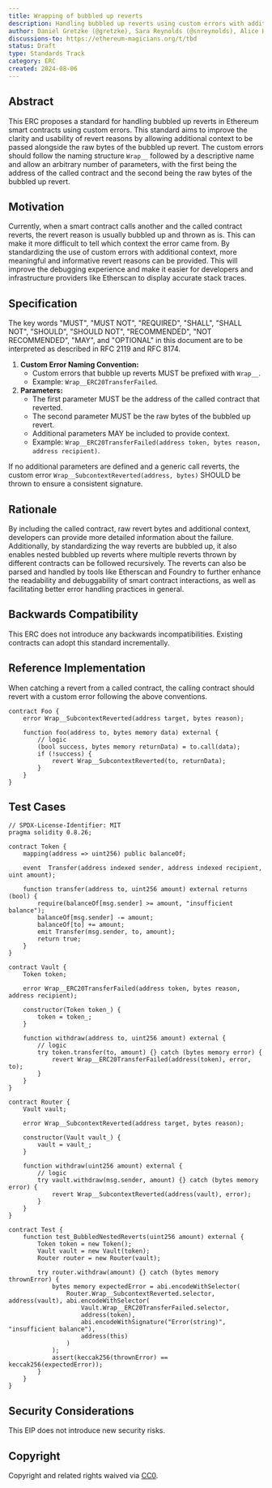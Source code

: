 ```yaml
---
title: Wrapping of bubbled up reverts
description: Handling bubbled up reverts using custom errors with additional context
author: Daniel Gretzke (@gretzke), Sara Reynolds (@snreynolds), Alice Henshaw (@hensha256), Marko Veniger (@veniger)
discussions-to: https://ethereum-magicians.org/t/tbd
status: Draft
type: Standards Track
category: ERC
created: 2024-08-06
---
```


## Abstract

This ERC proposes a standard for handling bubbled up reverts in Ethereum smart contracts using custom errors. This standard aims to improve the clarity and usability of revert reasons by allowing additional context to be passed alongside the raw bytes of the bubbled up revert. The custom errors should follow the naming structure `Wrap__` followed by a descriptive name and allow an arbitrary number of parameters, with the first being the address of the called contract and the second being the raw bytes of the bubbled up revert.

## Motivation

Currently, when a smart contract calls another and the called contract reverts, the revert reason is usually bubbled up and thrown as is. This can make it more difficult to tell which context the error came from. By standardizing the use of custom errors with additional context, more meaningful and informative revert reasons can be provided. This will improve the debugging experience and make it easier for developers and infrastructure providers like Etherscan to display accurate stack traces.

## Specification

The key words "MUST", "MUST NOT", "REQUIRED", "SHALL", "SHALL NOT", "SHOULD", "SHOULD NOT", "RECOMMENDED", "NOT RECOMMENDED", "MAY", and "OPTIONAL" in this document are to be interpreted as described in RFC 2119 and RFC 8174.

1. **Custom Error Naming Convention:**
   - Custom errors that bubble up reverts MUST be prefixed with `Wrap__`.
   - Example: `Wrap__ERC20TransferFailed`.
2. **Parameters:**
   - The first parameter MUST be the address of the called contract that reverted.
   - The second parameter MUST be the raw bytes of the bubbled up revert.
   - Additional parameters MAY be included to provide context.
   - Example: `Wrap__ERC20TransferFailed(address token, bytes reason, address recipient)`.

If no additional parameters are defined and a generic call reverts, the custom error `Wrap__SubcontextReverted(address, bytes)` SHOULD be thrown to ensure a consistent signature.

## Rationale

By including the called contract, raw revert bytes and additional context, developers can provide more detailed information about the failure. Additionally, by standardizing the way reverts are bubbled up, it also enables nested bubbled up reverts where multiple reverts thrown by different contracts can be followed recursively. The reverts can also be parsed and handled by tools like Etherscan and Foundry to further enhance the readability and debuggability of smart contract interactions, as well as facilitating better error handling practices in general.

## Backwards Compatibility

This ERC does not introduce any backwards incompatibilities. Existing contracts can adopt this standard incrementally.

## Reference Implementation

When catching a revert from a called contract, the calling contract should revert with a custom error following the above conventions.

```solidity
contract Foo {
    error Wrap__SubcontextReverted(address target, bytes reason);

    function foo(address to, bytes memory data) external {
        // logic
        (bool success, bytes memory returnData) = to.call(data);
        if (!success) {
            revert Wrap__SubcontextReverted(to, returnData);
        }
    }
}
```

## Test Cases

```solidity
// SPDX-License-Identifier: MIT
pragma solidity 0.8.26;

contract Token {
    mapping(address => uint256) public balanceOf;

    event  Transfer(address indexed sender, address indexed recipient, uint amount);

    function transfer(address to, uint256 amount) external returns (bool) {
        require(balanceOf[msg.sender] >= amount, "insufficient balance");
        balanceOf[msg.sender] -= amount;
        balanceOf[to] += amount;
        emit Transfer(msg.sender, to, amount);
        return true;
    }
}

contract Vault {
    Token token;

    error Wrap__ERC20TransferFailed(address token, bytes reason, address recipient);

    constructor(Token token_) {
        token = token_;
    }

    function withdraw(address to, uint256 amount) external {
        // logic
        try token.transfer(to, amount) {} catch (bytes memory error) {
            revert Wrap__ERC20TransferFailed(address(token), error, to);
        }
    }
}

contract Router {
    Vault vault;

    error Wrap__SubcontextReverted(address target, bytes reason);

    constructor(Vault vault_) {
        vault = vault_;
    }

    function withdraw(uint256 amount) external {
        // logic
        try vault.withdraw(msg.sender, amount) {} catch (bytes memory error) {
            revert Wrap__SubcontextReverted(address(vault), error);
        }
    }
}

contract Test {
    function test_BubbledNestedReverts(uint256 amount) external {
        Token token = new Token();
        Vault vault = new Vault(token);
        Router router = new Router(vault);

        try router.withdraw(amount) {} catch (bytes memory thrownError) {
            bytes memory expectedError = abi.encodeWithSelector(
                Router.Wrap__SubcontextReverted.selector, address(vault), abi.encodeWithSelector(
                    Vault.Wrap__ERC20TransferFailed.selector,
                    address(token),
                    abi.encodeWithSignature("Error(string)", "insufficient balance"),
                    address(this)
                )
            );
            assert(keccak256(thrownError) == keccak256(expectedError));
        }
    }
}
```

## Security Considerations

This EIP does not introduce new security risks.

## Copyright

Copyright and related rights waived via [CC0](../LICENSE.md).
